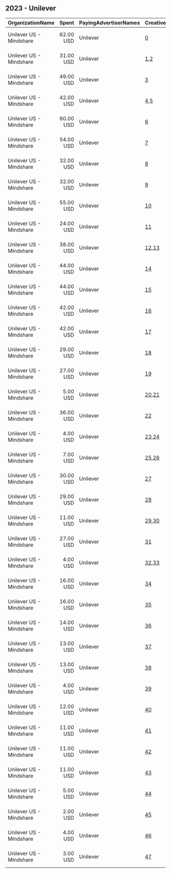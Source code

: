 ## 2023 - Unilever 
|OrganizationName|Spent|PayingAdvertiserNames|CreativeUrls|Impressions|Genders|AgeBrackets|CountryCodes|BillingAddresses|CandidateBallotInformation|
|:---|---:|:---|:---|---:|:---|:---|:---|:---|:---|
|Unilever US - Mindshare|62.00 USD|Unilever|[0](https://www.snap.com/political-ads/asset/3aca9bddb98fc76823cb561e96f4c79bc799c6491146b950eb64a1e6e153e130?mediaType=mp4)|22,070|FEMALE|35+|united states|"PO Box 4614 GCS,New York,10163,US"||
|Unilever US - Mindshare|31.00 USD|Unilever|[1](https://www.snap.com/political-ads/asset/4aebebae67c78dbf922058c5a2f2676d52053d378a90b3ee51439baf862439aa?mediaType=mp4),[2](https://www.snap.com/political-ads/asset/b65ee7728df92473c37f3462a83128d8e54bca085bb29b5573179b83f4264d62?mediaType=mp4)|18,894|FEMALE|35+|united states|"PO Box 4614 GCS,New York,10163,US"||
|Unilever US - Mindshare|49.00 USD|Unilever|[3](https://www.snap.com/political-ads/asset/3aca9bddb98fc76823cb561e96f4c79bc799c6491146b950eb64a1e6e153e130?mediaType=mp4)|15,906|FEMALE|35+|united states|"PO Box 4614 GCS,New York,10163,US"||
|Unilever US - Mindshare|42.00 USD|Unilever|[4](https://www.snap.com/political-ads/asset/275543d8331b02d43550320bdeb333565baa670cf2124db421d1421beb377c21?mediaType=mp4),[5](https://www.snap.com/political-ads/asset/73ebb7cad30206a2a58000e5edd25e5074485cecdf2cb7cacba65fe817e7bc19?mediaType=mp4)|15,704|FEMALE|35+|united states|"PO Box 4614 GCS,New York,10163,US"||
|Unilever US - Mindshare|60.00 USD|Unilever|[6](https://www.snap.com/political-ads/asset/3aca9bddb98fc76823cb561e96f4c79bc799c6491146b950eb64a1e6e153e130?mediaType=mp4)|13,892|FEMALE|35+|united states|"PO Box 4614 GCS,New York,10163,US"||
|Unilever US - Mindshare|54.00 USD|Unilever|[7](https://www.snap.com/political-ads/asset/07aed96ccd3d79fae089d9084d7b8a3d0db4f1dc1e12a18fa4207d295325584e?mediaType=mp4)|12,526|FEMALE|35+|united states|"PO Box 4614 GCS,New York,10163,US"||
|Unilever US - Mindshare|32.00 USD|Unilever|[8](https://www.snap.com/political-ads/asset/7ba3b33c741be893e18834b6d11108da3b7a5a88327f7894c17a9a92ef452c6d?mediaType=mp4)|11,444|FEMALE|35+|united states|"PO Box 4614 GCS,New York,10163,US"||
|Unilever US - Mindshare|32.00 USD|Unilever|[9](https://www.snap.com/political-ads/asset/1762a68eca43e1061ca84d1607217904ea00bd5227b3b8e688aee9368df2a295?mediaType=mp4)|11,411|FEMALE|35+|united states|"PO Box 4614 GCS,New York,10163,US"||
|Unilever US - Mindshare|55.00 USD|Unilever|[10](https://www.snap.com/political-ads/asset/3aca9bddb98fc76823cb561e96f4c79bc799c6491146b950eb64a1e6e153e130?mediaType=mp4)|10,495|FEMALE|35+|united states|"PO Box 4614 GCS,New York,10163,US"||
|Unilever US - Mindshare|24.00 USD|Unilever|[11](https://www.snap.com/political-ads/asset/0708bab4517f31ce2e37c858c918af5ca23d6ad194e4a34790152b964215fac1?mediaType=mp4)|7,940|FEMALE|35+|united states|"PO Box 4614 GCS,New York,10163,US"||
|Unilever US - Mindshare|38.00 USD|Unilever|[12](https://www.snap.com/political-ads/asset/f95b87ec25a290197d70aeb2fa6ec0c65b4c4f01a2fb2353ecf8a149145962ee?mediaType=mp4),[13](https://www.snap.com/political-ads/asset/5fede18acd2546b4f7e8b35033827555e96ef2ebb3d82f17643517d5d5c700d2?mediaType=mp4)|7,936|FEMALE|35+|united states|"PO Box 4614 GCS,New York,10163,US"||
|Unilever US - Mindshare|44.00 USD|Unilever|[14](https://www.snap.com/political-ads/asset/b872fdb7006756458abf095b9fe62c0d1b52121409b0d40d26fb4adec173f036?mediaType=mp4)|7,828|FEMALE|35+|united states|"PO Box 4614 GCS,New York,10163,US"||
|Unilever US - Mindshare|44.00 USD|Unilever|[15](https://www.snap.com/political-ads/asset/b8ef3420cf1b8c4079f63330ebb8628df7ced9822659f24e5474731869f09097?mediaType=mp4)|7,828|FEMALE|35+|united states|"PO Box 4614 GCS,New York,10163,US"||
|Unilever US - Mindshare|42.00 USD|Unilever|[16](https://www.snap.com/political-ads/asset/3aca9bddb98fc76823cb561e96f4c79bc799c6491146b950eb64a1e6e153e130?mediaType=mp4)|6,700|FEMALE|35+|united states|"PO Box 4614 GCS,New York,10163,US"||
|Unilever US - Mindshare|42.00 USD|Unilever|[17](https://www.snap.com/political-ads/asset/84a46eef7b9425a063020af95b77b929be1864ac574619278ff8787669cd0177?mediaType=mp4)|6,645|FEMALE|35+|united states|"PO Box 4614 GCS,New York,10163,US"||
|Unilever US - Mindshare|29.00 USD|Unilever|[18](https://www.snap.com/political-ads/asset/61baaebc90daa3f28c1bab24479f35c739ed182a27350bf068d5c468755071c4?mediaType=mp4)|5,631|FEMALE|35+|united states|"PO Box 4614 GCS,New York,10163,US"||
|Unilever US - Mindshare|27.00 USD|Unilever|[19](https://www.snap.com/political-ads/asset/77bda0d7880d8124bec3b66c0164fa42ed5a61e49d2917ea962e83fde866e439?mediaType=mp4)|5,159|FEMALE|35+|united states|"PO Box 4614 GCS,New York,10163,US"||
|Unilever US - Mindshare|5.00 USD|Unilever|[20](https://www.snap.com/political-ads/asset/99960c05e4f82858a55b4bdb5a26683858fad4ef6c9c165624957391d779db82?mediaType=mp4),[21](https://www.snap.com/political-ads/asset/b762dc642725acafa48606d3a5fefd11f0ec0d7650b7a35d9c916f94f6c1e19e?mediaType=mp4)|3,263|FEMALE|35+|united states|"PO Box 4614 GCS,New York,10163,US"||
|Unilever US - Mindshare|36.00 USD|Unilever|[22](https://www.snap.com/political-ads/asset/3aca9bddb98fc76823cb561e96f4c79bc799c6491146b950eb64a1e6e153e130?mediaType=mp4)|3,018|FEMALE|35+|united states|"PO Box 4614 GCS,New York,10163,US"||
|Unilever US - Mindshare|4.00 USD|Unilever|[23](https://www.snap.com/political-ads/asset/10ef70850fc3a943c18d2526bcb8efff97c47a5e90b424a6264037069171058d?mediaType=mp4),[24](https://www.snap.com/political-ads/asset/0fc811ee8c7f6d499506592dcdd74a0eb6db54c339f839332f679dbc786cefc5?mediaType=mp4)|2,616|FEMALE|35+|united states|"PO Box 4614 GCS,New York,10163,US"||
|Unilever US - Mindshare|7.00 USD|Unilever|[25](https://www.snap.com/political-ads/asset/7a1c86f7c5abe66eff929ba56feb96c4fd4b884cac34f4dc570bf9728fbc5c0b?mediaType=mp4),[26](https://www.snap.com/political-ads/asset/efae9f2675f80fc60df078fe2c6eedcc7438f83dae512ec65cb9de987d79ede1?mediaType=mp4)|2,572|FEMALE|35+|united states|"PO Box 4614 GCS,New York,10163,US"||
|Unilever US - Mindshare|30.00 USD|Unilever|[27](https://www.snap.com/political-ads/asset/3aca9bddb98fc76823cb561e96f4c79bc799c6491146b950eb64a1e6e153e130?mediaType=mp4)|2,440|FEMALE|35+|united states|"PO Box 4614 GCS,New York,10163,US"||
|Unilever US - Mindshare|29.00 USD|Unilever|[28](https://www.snap.com/political-ads/asset/3aca9bddb98fc76823cb561e96f4c79bc799c6491146b950eb64a1e6e153e130?mediaType=mp4)|2,356|FEMALE|35+|united states|"PO Box 4614 GCS,New York,10163,US"||
|Unilever US - Mindshare|11.00 USD|Unilever|[29](https://www.snap.com/political-ads/asset/4b2a2e7a87e41056e62ea1033e6d2f76052822c4dfbd787a840b67a5e657b4d1?mediaType=mp4),[30](https://www.snap.com/political-ads/asset/5beca9e5acf605754c7cecf2efcbcbd746e2b07523a89f2d6cb6ade599a19dd0?mediaType=mp4)|2,332|FEMALE|35+|united states|"PO Box 4614 GCS,New York,10163,US"||
|Unilever US - Mindshare|27.00 USD|Unilever|[31](https://www.snap.com/political-ads/asset/3aca9bddb98fc76823cb561e96f4c79bc799c6491146b950eb64a1e6e153e130?mediaType=mp4)|2,228|FEMALE|35+|united states|"PO Box 4614 GCS,New York,10163,US"||
|Unilever US - Mindshare|4.00 USD|Unilever|[32](https://www.snap.com/political-ads/asset/bc0eabce0c6d4a948e376b3fdc58240639ab962c9f925a7d0a20cc64a30840b7?mediaType=mp4),[33](https://www.snap.com/political-ads/asset/aa7f77001e20d23ccb23f4da21de1fca4dddd6a9c7603775ff8eab9a28735f71?mediaType=mp4)|1,624|FEMALE|35+|united states|"PO Box 4614 GCS,New York,10163,US"||
|Unilever US - Mindshare|16.00 USD|Unilever|[34](https://www.snap.com/political-ads/asset/34976c8cfa5613e2c6554254c45e6ce2a28cf362e3947e195e0c913ee0aaa5d5?mediaType=mp4)|1,387|FEMALE|35+|united states|"PO Box 4614 GCS,New York,10163,US"||
|Unilever US - Mindshare|16.00 USD|Unilever|[35](https://www.snap.com/political-ads/asset/116840d05daf8d0cbf10c99ee35c9f6f6843b5175b6eeb41f575a3b079dacaa0?mediaType=mp4)|1,358|FEMALE|35+|united states|"PO Box 4614 GCS,New York,10163,US"||
|Unilever US - Mindshare|14.00 USD|Unilever|[36](https://www.snap.com/political-ads/asset/e9c1ad6be75b2a321295ae1fa796d5c4d39666690a3445828b44d04cc9cca495?mediaType=mp4)|1,148|FEMALE|35+|united states|"PO Box 4614 GCS,New York,10163,US"||
|Unilever US - Mindshare|13.00 USD|Unilever|[37](https://www.snap.com/political-ads/asset/b053d8fa46795773c9a72b07fb127ace811b34ddb3c4892a280e18d33efe58b3?mediaType=mp4)|1,107|FEMALE|35+|united states|"PO Box 4614 GCS,New York,10163,US"||
|Unilever US - Mindshare|13.00 USD|Unilever|[38](https://www.snap.com/political-ads/asset/7df6a198db12084c667ddd3834a8d5f6b48561cb088d7ea413a6e9cc1fb50292?mediaType=mp4)|1,102|FEMALE|35+|united states|"PO Box 4614 GCS,New York,10163,US"||
|Unilever US - Mindshare|4.00 USD|Unilever|[39](https://www.snap.com/political-ads/asset/2b88afaace52096838c11302331b4692d97450a10cb96bd95f080d1bddb492e3?mediaType=mp4)|1,074|FEMALE|35+|united states|"PO Box 4614 GCS,New York,10163,US"||
|Unilever US - Mindshare|12.00 USD|Unilever|[40](https://www.snap.com/political-ads/asset/3baae4de443ca2eeb07755084b884d90ef8f10c3b2c4a0ee2ac4f12877d125e7?mediaType=mp4)|988|FEMALE|35+|united states|"PO Box 4614 GCS,New York,10163,US"||
|Unilever US - Mindshare|11.00 USD|Unilever|[41](https://www.snap.com/political-ads/asset/35e16e8bb86c5a770bce0c061638911a0167a81cfd22cdc62e9a99b40dbc0273?mediaType=mp4)|946|FEMALE|35+|united states|"PO Box 4614 GCS,New York,10163,US"||
|Unilever US - Mindshare|11.00 USD|Unilever|[42](https://www.snap.com/political-ads/asset/3aca9bddb98fc76823cb561e96f4c79bc799c6491146b950eb64a1e6e153e130?mediaType=mp4)|943|FEMALE|35+|united states|"PO Box 4614 GCS,New York,10163,US"||
|Unilever US - Mindshare|11.00 USD|Unilever|[43](https://www.snap.com/political-ads/asset/d294c317eb0a8e710611978ebf648e577712184ac93832c59000f531904b6921?mediaType=mp4)|888|FEMALE|35+|united states|"PO Box 4614 GCS,New York,10163,US"||
|Unilever US - Mindshare|5.00 USD|Unilever|[44](https://www.snap.com/political-ads/asset/fdba2346667287151918cec216c4ea862aa1f52c36c8d1ac1bb9a15cd3f06f04?mediaType=mp4)|424|FEMALE|35+|united states|"PO Box 4614 GCS,New York,10163,US"||
|Unilever US - Mindshare|2.00 USD|Unilever|[45](https://www.snap.com/political-ads/asset/31d92998ebc831321fdcbd7a3cfcd4b0804d39817008d242d075235171e7686f?mediaType=mp4)|386|FEMALE|35+|united states|"PO Box 4614 GCS,New York,10163,US"||
|Unilever US - Mindshare|4.00 USD|Unilever|[46](https://www.snap.com/political-ads/asset/69bd6166245bf2850670150cf3173d3431f6a88ac272d7599ee4597e23696826?mediaType=mp4)|373|FEMALE|35+|united states|"PO Box 4614 GCS,New York,10163,US"||
|Unilever US - Mindshare|3.00 USD|Unilever|[47](https://www.snap.com/political-ads/asset/f730034abf4464ea5213ec43a716c40cf999b5253494698b5df7e21271aa2534?mediaType=mp4)|264|FEMALE|35+|united states|"PO Box 4614 GCS,New York,10163,US"||
